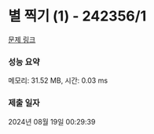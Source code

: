 # 별 찍기 (1) - 242356/1 

[문제 링크](https://level.goorm.io/exam/242356/%EB%B3%84-%EC%B0%8D%EA%B8%B0-1/quiz/1) 

### 성능 요약

메모리: 31.52 MB, 시간: 0.03 ms

### 제출 일자

2024년 08월 19일 00:29:39

